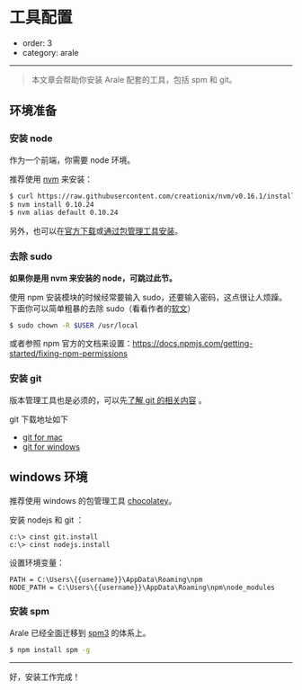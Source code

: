 # 工具配置

- order: 3
- category: arale

---

> 本文章会帮助你安装 Arale 配套的工具，包括 spm 和 git。

## 环境准备

### 安装 node

作为一个前端，你需要 node 环境。

推荐使用 [nvm](https://github.com/creationix/nvm) 来安装：

```bash
$ curl https://raw.githubusercontent.com/creationix/nvm/v0.16.1/install.sh | bash
$ nvm install 0.10.24
$ nvm alias default 0.10.24
```

另外，也可以在[官方下载](http://nodejs.org/download/)或[通过包管理工具安装](https://github.com/joyent/node/wiki/Installing-Node.js-via-package-manager)。

### 去除 sudo

**如果你是用 nvm 来安装的 node，可跳过此节。**

使用 npm 安装模块的时候经常要输入 sudo，还要输入密码，这点很让人烦躁。下面你可以简单粗暴的去除 sudo（看看作者的[软文](http://howtonode.org/introduction-to-npm)）

``` bash
$ sudo chown -R $USER /usr/local
```

或者参照 npm 官方的文档来设置：https://docs.npmjs.com/getting-started/fixing-npm-permissions

### 安装 git

版本管理工具也是必须的，可以先[了解 git 的相关内容](http://rogerdudler.github.com/git-guide/index.zh.html) 。

git 下载地址如下

 -  [git for mac](https://code.google.com/p/git-osx-installer/downloads/list?can=3&q=&sort=-uploaded&colspec=Filename+Summary+Uploaded+Size+DownloadCount)
 -  [git for windows ](https://code.google.com/p/msysgit/downloads/list?q=full+installer+official+git)

## windows 环境

推荐使用 windows 的包管理工具 [chocolatey](https://github.com/chocolatey/chocolatey)。

安装 nodejs 和 git ：

```
c:\> cinst git.install
c:\> cinst nodejs.install
```

设置环境变量：

```
PATH = C:\Users\{{username}}\AppData\Roaming\npm
NODE_PATH = C:\Users\{{username}}\AppData\Roaming\npm\node_modules
```


### 安装 spm

Arale 已经全面迁移到 [spm3](https://github.com/spmjs/spm/issues/819) 的体系上。

```bash
$ npm install spm -g
```

---

好，安装工作完成！
